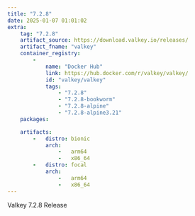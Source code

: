 ```yaml
---
title: "7.2.8"
date: 2025-01-07 01:01:02
extra:
    tag: "7.2.8"
    artifact_source: https://download.valkey.io/releases/
    artifact_fname: "valkey"
    container_registry:
        -
            name: "Docker Hub"
            link: https://hub.docker.com/r/valkey/valkey/
            id: "valkey/valkey"
            tags:
                - "7.2.8"
                - "7.2.8-bookworm"
                - "7.2.8-alpine"
                - "7.2.8-alpine3.21"
    packages:

    artifacts:
        -   distro: bionic
            arch: 
                -   arm64
                -   x86_64
        -   distro: focal
            arch:
                -   arm64
                -   x86_64
---
```


Valkey 7.2.8 Release
